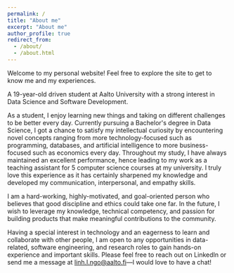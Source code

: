 ```yaml
---
permalink: /
title: "About me"
excerpt: "About me"
author_profile: true
redirect_from: 
  - /about/
  - /about.html
---
```

Welcome to my personal website! Feel free to explore the site to get to know me and my experiences.

A 19-year-old driven student at Aalto University with a strong interest in Data Science and Software Development. 

As a student, I enjoy learning new things and taking on different challenges to be better every day. Currently pursuing a Bachelor's degree in Data Science, I got a chance to satisfy my intellectual curiosity by encountering novel concepts ranging from more technology-focused such as programming, databases, and artificial intelligence to more business-focused such as economics every day. Throughout my study, I have always maintained an excellent performance, hence leading to my work as a teaching assistant for 5 computer science courses at my university. I truly love this experience as it has certainly sharpened my knowledge and developed my communication, interpersonal, and empathy skills.

I am a hard-working, highly-motivated, and goal-oriented person who believes that good discipline and ethics could take one far. In the future, I wish to leverage my knowledge, technical competency, and passion for building products that make meaningful contributions to the community. 

Having a special interest in technology and an eagerness to learn and collaborate with other people, I am open to any opportunities in data-related, software engineering, and research roles to gain hands-on experience and important skills. Please feel free to reach out on LinkedIn or send me a message at linh.l.ngo@aalto.fi—I would love to have a chat!